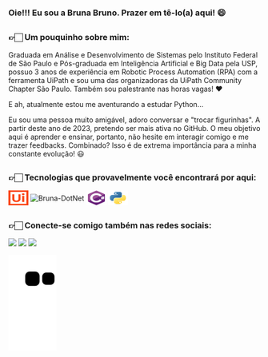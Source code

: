 ### Oie!!! Eu sou a Bruna Bruno. Prazer em tê-lo(a) aqui! 😄

 ##
 
### 👉🏻 Um pouquinho sobre mim:

Graduada em Análise e Desenvolvimento de Sistemas pelo Instituto Federal de São Paulo e Pós-graduada em Inteligência Artificial e Big Data pela USP, possuo 3 anos de experiência em Robotic Process Automation (RPA) com a ferramenta UiPath e sou uma das organizadoras da UiPath Community Chapter São Paulo. Também sou palestrante nas horas vagas! ❤

E ah, atualmente estou me aventurando a estudar Python...

Eu sou uma pessoa muito amigável, adoro conversar e "trocar figurinhas". A partir deste ano de 2023, pretendo ser mais ativa no GitHub. O meu objetivo aqui é aprender e ensinar, portanto, não hesite em interagir comigo e me trazer feedbacks. Combinado? Isso é de extrema importância para a minha constante evolução! 😃

 ##
 
 ### 👉🏻 Tecnologias que provavelmente você encontrará por aqui:
<div style="display: inline_block">
  <img align="center" alt="Bruna-UiPath" height="30" width="40" src="https://raw.githubusercontent.com/brunabruno/brunabruno/main/uipath-logo.svg">
  <img align="center" alt="Bruna-DotNet" height="30" width="40" src="https://upload.wikimedia.org/wikipedia/commons/e/ee/.NET_Core_Logo.svg">
  <img align="center" alt="Bruna-Csharp" height="30" width="40" src="https://raw.githubusercontent.com/devicons/devicon/master/icons/csharp/csharp-original.svg">
  <img align="center" alt="Bruna-Python" height="30" width="40" src="https://raw.githubusercontent.com/devicons/devicon/master/icons/python/python-original.svg">
</div>

  ##

### 👉🏻 Conecte-se comigo também nas redes sociais:
<div>
  <a href="https://www.linkedin.com/in/bruckita" target="_blank"><img src="https://img.shields.io/badge/-LinkedIn-%230077B5?style=for-the-badge&logo=linkedin&logoColor=white" target="_blank"></a>
  <a href="https://instagram.com/bruckita" target="_blank"><img src="https://img.shields.io/badge/-Instagram-%23E4405F?style=for-the-badge&logo=instagram&logoColor=white" target="_blank"></a>
  <a href = "mailto:brucabruno@gmail.com"><img src="https://img.shields.io/badge/-Gmail-%23333?style=for-the-badge&logo=gmail&logoColor=white" target="_blank"></a>
</div>

![Snake animation](https://github.com/brunabruno/brunabruno/blob/output/github-contribution-grid-snake.svg)
